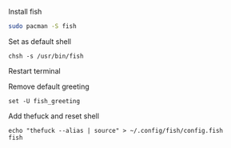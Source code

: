 Install fish
```bash
sudo pacman -S fish
```

Set as default shell
```
chsh -s /usr/bin/fish
```

Restart terminal

Remove default greeting
```fish
set -U fish_greeting
```

Add thefuck and reset shell
```fish
echo "thefuck --alias | source" > ~/.config/fish/config.fish
fish
```
